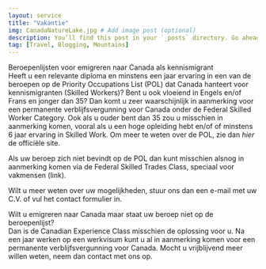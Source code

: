 ```yaml
---
layout: service
title: "Vakantie"
img: CanadaNatureLake.jpg # Add image post (optional)
description: You’ll find this post in your `_posts` directory. Go ahead and edit it and re-build the site to see your changes. # Add post description (optional)
tag: [Travel, Blogging, Mountains]
---
```

Beroepenlijsten voor emigreren naar Canada als kennismigrant<br/>
Heeft u een relevante diploma en minstens een jaar ervaring in een van de beroepen op de Priority Occupations List (POL) dat Canada hanteert voor kennismigranten (Skilled Workers)? Bent u ook vloeiend in Engels en/of Frans en jonger dan 35? Dan komt u zeer waarschijnlijk in aanmerking voor een permanente verblijfsvergunning voor Canada onder de Federal Skilled Worker Category.
Ook als u ouder bent dan 35 zou u misschien in aanmerking komen, vooral als u een hoge opleiding hebt en/of of minstens 6 jaar ervaring in Skilled Work. Om meer te weten over de POL, zie dan *hier* de officiële site.

<p>Als uw beroep zich niet bevindt op de POL dan kunt misschien alsnog in aanmerking komen via de Federal Skilled Trades Class, speciaal voor vakmensen (link).<p/>

<p>Wilt u meer weten over uw mogelijkheden, stuur ons dan een e-mail met uw C.V. of vul het contact formulier in.<p/>

<p>Wilt u emigreren naar Canada maar staat uw beroep niet op de beroepenlijst?<br/>
Dan is de Canadian Experience Class misschien de oplossing voor u. Na een jaar werken op een werkvisum kunt u al in aanmerking komen voor een permanente verblijfsvergunning voor Canada. Mocht u vrijblijvend meer willen weten, neem dan contact met ons op.<p/>
